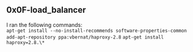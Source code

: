 ## 0x0F-load_balancer




I ran the following commands:
<br>
`apt-get install --no-install-recommends software-properties-common`
`add-apt-repository ppa:vbernat/haproxy-2.8`
`apt-get install haproxy=2.8.\*`
